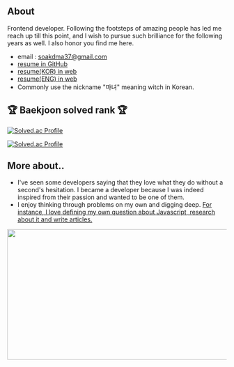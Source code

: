 ## About

Frontend developer. Following the footsteps of amazing people has led me reach up till this point, and I wish to pursue such brilliance for the following years as well. I also honor you find me here.

- email : <a href="mailto:soakdma37@gmail.com">soakdma37@gmail.com</a>
- [resume in GitHub](https://github.com/witch-factory/my_resume)
- [resume(KOR) in web](https://witch.work/resume/kor)
- [resume(ENG) in web](https://witch.work/resume/eng)
- Commonly use the nickname "마녀" meaning witch in Korean.

## 🏆 Baekjoon solved rank 🏆

[![Solved.ac Profile](http://mazassumnida.wtf/api/v2/generate_badge?boj=city)](https://solved.ac/city/)

[![Solved.ac Profile](http://mazassumnida.wtf/api/v2/generate_badge?boj=dart)](https://solved.ac/dart/)

## More about..

- I've seen some developers saying that they love what they do without a second's hesitation. I became a developer because I was indeed inspired from their passion and wanted to be one of them.
- I enjoy thinking through problems on my own and digging deep. [For instance, I love defining my own question about Javascript, research about it and write articles.](https://witch.work/posts?search=js)

<a href="https://github.com/devxb/gitanimals">
<img
  src="https://render.gitanimals.org/farms/witch-factory"
  width="600"
  height="300"
/>
</a>

